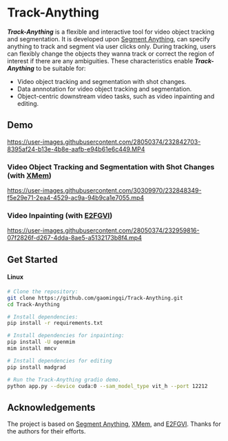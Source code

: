 # Track-Anything

***Track-Anything*** is a flexible and interactive tool for video object tracking and segmentation. It is developed upon [Segment Anything](https://github.com/facebookresearch/segment-anything), can specify anything to track and segment via user clicks only. During tracking, users can flexibly change the objects they wanna track or correct the region of interest if there are any ambiguities. These characteristics enable ***Track-Anything*** to be suitable for: 
- Video object tracking and segmentation with shot changes. 
- Data annnotation for video object tracking and segmentation.
- Object-centric downstream video tasks, such as video inpainting and editing. 

## Demo

https://user-images.githubusercontent.com/28050374/232842703-8395af24-b13e-4b8e-aafb-e94b61e6c449.MP4

### Video Object Tracking and Segmentation with Shot Changes (with [XMem](https://github.com/hkchengrex/XMem))

https://user-images.githubusercontent.com/30309970/232848349-f5e29e71-2ea4-4529-ac9a-94b9ca1e7055.mp4

### Video Inpainting (with [E2FGVI](https://github.com/MCG-NKU/E2FGVI))

https://user-images.githubusercontent.com/28050374/232959816-07f2826f-d267-4dda-8ae5-a5132173b8f4.mp4

## Get Started
#### Linux
```bash
# Clone the repository:
git clone https://github.com/gaomingqi/Track-Anything.git
cd Track-Anything

# Install dependencies: 
pip install -r requirements.txt

# Install dependencies for inpainting: 
pip install -U openmim
mim install mmcv

# Install dependencies for editing
pip install madgrad 

# Run the Track-Anything gradio demo.
python app.py --device cuda:0 --sam_model_type vit_h --port 12212
```

## Acknowledgements

The project is based on [Segment Anything](https://github.com/facebookresearch/segment-anything), [XMem](https://github.com/hkchengrex/XMem), and [E2FGVI](https://github.com/MCG-NKU/E2FGVI). Thanks for the authors for their efforts.
